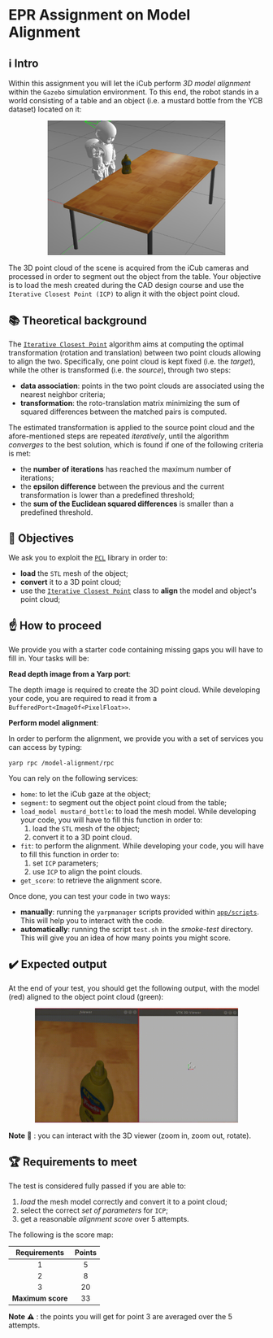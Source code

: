 # EPR Assignment on Model Alignment

## :information_source: Intro

Within this assignment you will let the iCub perform _3D model alignment_ within the `Gazebo` simulation environment.
To this end, the robot stands in a world consisting of a table and an object (i.e. a mustard bottle from the YCB dataset) located on it:

<p align="center"> <img src="assets/scenario.png" width="350"> </p>

The 3D point cloud of the scene is acquired from the iCub cameras and processed in order to segment out the object from the table.
Your objective is to load the mesh created during the CAD design course and use the `Iterative Closest Point (ICP)` to align it with the object point cloud.

## :books: Theoretical background

The [`Iterative Closest Point`](https://en.wikipedia.org/wiki/Iterative_closest_point) algorithm aims at computing the optimal transformation (rotation and translation) between two point clouds allowing to align the two. Specifically, one point cloud is kept fixed (i.e. the _target_), while the other is transformed (i.e. the _source_), through two steps:
- **data association**: points in the two point clouds are associated using the nearest neighbor criteria;
- **transformation**: the roto-translation matrix minimizing the sum of squared differences between the matched pairs is computed.

The estimated transformation is applied to the source point cloud and the afore-mentioned steps are repeated _iteratively_, until the algorithm _converges_ to the best solution, which is found if one of the following criteria is met:
- the **number of iterations** has reached the maximum number of iterations;
- the **epsilon difference** between the previous and the current transformation is lower than a predefined threshold;
- the **sum of the Euclidean squared differences** is smaller than a predefined threshold.  

## :dart: Objectives
We ask you to exploit the [`PCL`](https://pointclouds.org/documentation/) library in order to:

- **load** the `STL` mesh of the object;
- **convert** it to a 3D point cloud;
- use the [`Iterative Closest Point`](https://pointclouds.org/documentation/classpcl_1_1_iterative_closest_point.html) class to **align** the model and object's point cloud;

## :point_up: How to proceed

We provide you with a starter code containing missing gaps you will have to fill in.
Your tasks will be:

**Read depth image from a Yarp port**:

The depth image is required to create the 3D point cloud.
While developing your code, you are required to read it from a `BufferedPort<ImageOf<PixelFloat>>`.

**Perform model alignment**:

In order to perform the alignment, we provide you with a set of services you can access by typing:

```
yarp rpc /model-alignment/rpc
```

You can rely on the following services:

 - `home`: to let the iCub gaze at the object;
 - `segment`: to segment out the object point cloud from the table;
 - `load_model mustard_bottle`: to load the mesh model. While developing your code, you will have to fill this function in order to:
     1. load the `STL` mesh of the object;
     2. convert it to a 3D point cloud.
 - `fit`: to perform the alignment. While developing your code, you will have to fill this function in order to:
     1. set `ICP` parameters;
     2. use `ICP` to align the point clouds.
 - `get_score`: to retrieve the alignment score.

Once done, you can test your code in two ways:

- **manually**: running the `yarpmanager` scripts provided within [`app/scripts`](https://github.com/easy-peasy-robotics/solution_model-alignment/tree/master/app/scripts). This will help you to interact with the code.
- **automatically**: running the script `test.sh` in the _smoke-test_ directory. This will give you an idea of how many points you might score.

## :heavy_check_mark: Expected output

At the end of your test, you should get the following output, with the model (red) aligned to the object point cloud (green):

<p align="center">
<img src="assets/smoke-test.gif" width="400">
</p>

**Note** :memo: : you can interact with the 3D viewer (zoom in, zoom out, rotate).

## :trophy: Requirements to meet

The test is considered fully passed if you are able to:

1. _load_ the mesh model correctly and convert it to a point cloud;
2. select the correct _set of parameters_ for `ICP`;
3. get a reasonable _alignment score_ over 5 attempts.

The following is the score map:

| Requirements  | Points |
|:-------------:|:------:|
|      1        |    5   |
|      2        |    8   |
|      3        |   20   |
| **Maximum score** |   33   |

**Note** :warning: : the points you will get for point 3 are averaged over the 5 attempts.
